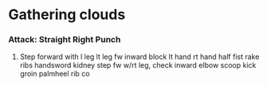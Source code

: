 # Gathering clouds

### Attack: Straight Right Punch

1. Step forward with l leg lt leg fw inward block lt hand
rt hand half fist rake ribs
handsword kidney
step fw w/rt leg, check inward elbow
scoop kick groin
palmheel rib
co
